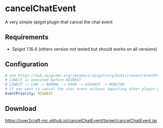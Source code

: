 # cancelChatEvent
 
A very simple spigot plugin that cancel the chat event

## Requirements 
* Spigot 1.16.4 (others version not tested but should works on all versions)

## Configuration 
```yaml
# see https://hub.spigotmc.org/javadocs/spigot/org/bukkit/event/EventPriority.html
# LOWEST is executed before HIGHEST
# LOWEST -> LOW -> NORMAL -> HIGH -> HIGHEST -> MONITOR
# If you want to cancel the chat event without impacting other plugin you should you HIGHEST 
EventPriority: HIGHEST
```

## Download
https://over2craft-mc.github.io/cancelChatEvent/target/cancelChatEvent.jar
